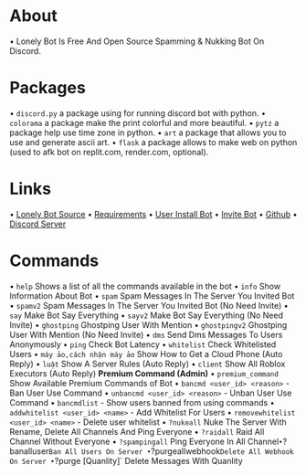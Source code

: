 # About
• Lonely Bot Is Free And Open Source Spamming & Nukking Bot On Discord.
# Packages
• `discord.py` a package using for running discord bot with python.
• `colorama` a package make the print colorful and more beautiful.
• `pytz` a package help use time zone in python.
• `art` a package that allows you to use and generate ascii art.
• `flask` a package allows to make web on python (used to afk bot on replit.com, render.com, optional).
# Links
• [Lonely Bot Source](https://github.com/LongHip12/LonelyBot/blob/main/main.py)
• [Requirements](https://github.com/LongHip12/LonelyBot/blob/main/requirements.txt)
• [User Install Bot](https://discord.com/oauth2/authorize?client_id=1410958593041104957)
• [Invite Bot](https://discord.com/oauth2/authorize?client_id=1410958593041104957&permissions=8&integration_type=0&scope=bot+applications.commands)
• [Github](https://github.com/LongHip12/LonelyBot)
• [Discord Server](https://discord.gg/2anc7nHw6b)
# Commands
• `help` Shows a list of all the commands available in the bot
• `info` Show Information About Bot
• `spam` Spam Messages In The Server You Invited Bot
• `spamv2` Spam Messages In The Server You Invited Bot (No Need Invite)
• `say` Make Bot Say Everything
• `sayv2` Make Bot Say Everything (No Need Invite)
• `ghostping` Ghostping User With Mention
• `ghostpingv2` Ghostping User With Mention (No Need Invite)
• `dms` Send Dms Messages To Users Anonymously
• `ping` Check Bot Latency
• `whitelist` Check Whitelisted Users
• `máy ảo,cách nhận máy ảo` Show How to Get a Cloud Phone (Auto Reply)
• `luật` Show A Server Rules (Auto Reply)
• `client` Show All Roblox Executors (Auto Reply)
**Premium Command (Admin)**
• `premium_command` Show Available Premium Commands of Bot
• `bancmd <user_id> <reason>` - Ban User Use Command
• `unbancmd <user_id> <reason>` - Unban User Use Command
• `bancmdlist` - Show users banned from using commands
• `addwhitelist <user_id> <name>` - Add Whitelist For Users
• `removewhitelist <user_id> <name>` - Delete user whitelist
• `?nukeall` Nuke The Server With Rename, Delete All Channels And Ping Everyone
• `?raidall` Raid All Channel Without Everyone
• `?spampingall` Ping Everyone In All Channel`
• `?banalluser` Ban All Users On Server
• `?purgeallwebhook` Delete All Webhook On Server
• `?purge [Quanlity]` Delete Messages With Quanlity
